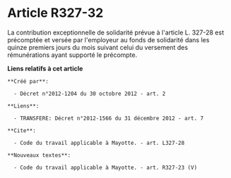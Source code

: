 # Article R327-32

La contribution exceptionnelle de solidarité prévue à l'article L. 327-28 est précomptée et versée par l'employeur au fonds
de solidarité dans les quinze premiers jours du mois suivant celui du versement des rémunérations ayant supporté le
précompte.

**Liens relatifs à cet article**

	**Créé par**:

	  - Décret n°2012-1204 du 30 octobre 2012 - art. 2

	**Liens**:

	  - TRANSFERE: Décret n°2012-1566 du 31 décembre 2012 - art. 7

	**Cite**:

	  - Code du travail applicable à Mayotte. - art. L327-28

	**Nouveaux textes**:

	  - Code du travail applicable à Mayotte. - art. R327-23 (V)
